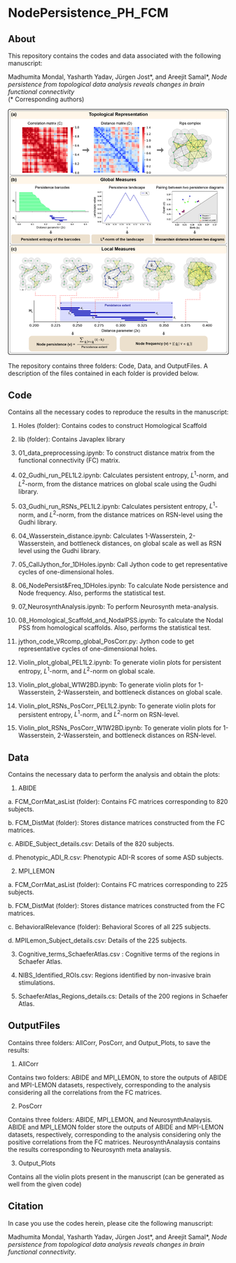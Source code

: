 # NodePersistence_PH_FCM

## About
This repository contains the codes and data associated with the following manuscript: <br>

Madhumita Mondal, Yasharth Yadav, Jürgen Jost*, and Areejit Samal*, <i>Node persistence from topological data analysis reveals changes in brain functional connectivity</i> <br>
(* Corresponding authors)
<br>

<img src="Schematic.jpg">

The repository contains three folders: Code, Data, and OutputFiles. A description of the files contained in each folder is provided below.

## Code
Contains all the necessary codes to reproduce the results in the manuscript:

1. Holes (folder): Contains codes to construct Homological Scaffold

2. lib (folder): Contains Javaplex library

3. 01_data_preprocessing.ipynb: To construct distance matrix from the functional connectivity (FC) matrix.

4. 02_Gudhi_run_PEL1L2.ipynb: Calculates persistent entropy, $L^1$-norm, and $L^2$-norm, from the distance matrices on global scale using the Gudhi library.

5. 03_Gudhi_run_RSNs_PEL1L2.ipynb: Calculates persistent entropy, $L^1$-norm, and $L^2$-norm, from the distance matrices on RSN-level using the Gudhi library.

6. 04_Wasserstein_distance.ipynb: Calculates 1-Wasserstein,  2-Wasserstein, and bottleneck distances, on global scale as well as RSN level using the Gudhi library.

7. 05_CallJython_for_1DHoles.ipynb: Call Jython code to get representative cycles of one-dimensional holes.

8. 06_NodePersist&Freq_1DHoles.ipynb: To calculate Node persistence and Node frequency. Also, performs the statistical test.

9. 07_NeurosynthAnalysis.ipynb: To perform Neurosynth meta-analysis.

10. 08_Homological_Scaffold_and_NodalPSS.ipynb: To calculate the Nodal PSS from homological scaffolds. Also, performs the statistical test.

11. jython_code_VRcomp_global_PosCorr.py: Jython code to get representative cycles of one-dimensional holes.

12. Violin_plot_global_PEL1L2.ipynb: To generate violin plots for persistent entropy, $L^1$-norm, and $L^2$-norm on global scale.

13. Violin_plot_global_W1W2BD.ipynb: To generate violin plots for 1-Wasserstein,  2-Wasserstein, and bottleneck distances on global scale.

14. Violin_plot_RSNs_PosCorr_PEL1L2.ipynb: To generate violin plots for persistent entropy, $L^1$-norm, and $L^2$-norm on RSN-level.

15. Violin_plot_RSNs_PosCorr_W1W2BD.ipynb: To generate violin plots for 1-Wasserstein, 2-Wasserstein, and bottleneck distances on RSN-level.


## Data
Contains the necessary data to perform the analysis and obtain the plots:

1. ABIDE

a. FCM_CorrMat_asList (folder): Contains FC matrices corresponding to 820 subjects.

b. FCM_DistMat (folder): Stores distance matrices constructed from the FC matrices.

c. ABIDE_Subject_details.csv: Details of the 820 subjects.

d. Phenotypic_ADI_R.csv: Phenotypic ADI-R scores of some ASD subjects.

2. MPI_LEMON

a. FCM_CorrMat_asList (folder): Contains FC matrices corresponding to 225 subjects.

b. FCM_DistMat (folder): Stores distance matrices constructed from the FC matrices.

c. BehavioralRelevance (folder): Behavioral Scores of all 225 subjects.

d. MPILemon_Subject_details.csv: Details of the 225 subjects.

3. Cognitive_terms_SchaeferAtlas.csv : Cognitive terms of the regions in Schaefer Atlas.

4. NIBS_Identified_ROIs.csv: Regions identified by non-invasive brain stimulations.

5. SchaeferAtlas_Regions_details.cs: Details of the 200 regions in Schaefer Atlas.


## OutputFiles
Contains three folders: AllCorr, PosCorr, and Output_Plots, to save the results:

1. AllCorr

Contains two folders: ABIDE and MPI_LEMON, to store the outputs of ABIDE and MPI-LEMON datasets, respectively, corresponding to the analysis considering all the correlations from the FC matrices.

2. PosCorr

Contains three folders: ABIDE, MPI_LEMON, and NeurosynthAnalaysis. 
ABIDE and MPI_LEMON folder store the outputs of ABIDE and MPI-LEMON datasets, respectively, corresponding to the analysis considering only the positive correlations from the FC matrices.
NeurosynthAnalaysis contains the results corresponding to Neurosynth meta analaysis.

3. Output_Plots

Contains all the violin plots present in the manuscript (can be generated as well from the given code)


## Citation
In case you use the codes herein, please cite the following manuscript:

Madhumita Mondal, Yasharth Yadav, Jürgen Jost*, and Areejit Samal*, <i>Node persistence from topological data analysis reveals changes in brain functional connectivity</i>.
